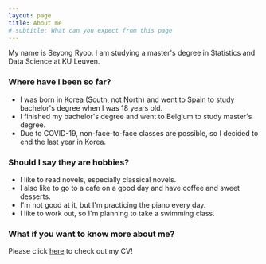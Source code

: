 ```yaml
---
layout: page
title: About me
# subtitle: What can you expect from this page
---
```


My name is Seyong Ryoo. I am studying a master's degree in Statistics and Data Science at KU Leuven.

### Where have I been so far?
- I was born in Korea (South, not North) and went to Spain to study bachelor's degree when I was 18 years old.
- I finished my bachelor's degree and went to Belgium to study master's degree.
- Due to COVID-19, non-face-to-face classes are possible, so I decided to end the last year in Korea.

### Should I say they are hobbies?
- I like to read novels, especially classical novels. 
- I also like to go to a cafe on a good day and have coffee and sweet desserts.
- I'm not good at it, but I'm practicing the piano every day.
- I like to work out, so I'm planning to take a swimming class.

### What if you want to know more about me?  
Please click [here]({{seyong2.github.io}}/assets/cv.pdf) to check out my CV!
